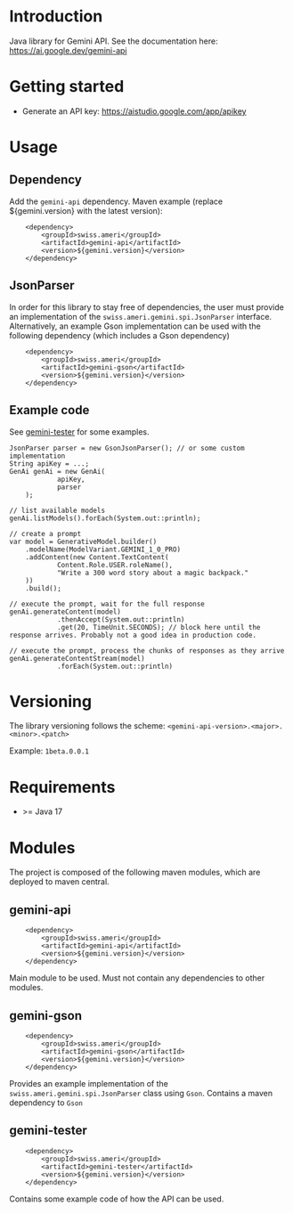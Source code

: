 # Introduction

Java library for Gemini API.
See the documentation here: https://ai.google.dev/gemini-api

# Getting started

- Generate an API key: https://aistudio.google.com/app/apikey

# Usage

## Dependency

Add the `gemini-api` dependency. Maven example (replace ${gemini.version} with the latest version):

        <dependency>
            <groupId>swiss.ameri</groupId>
            <artifactId>gemini-api</artifactId>
            <version>${gemini.version}</version>
        </dependency>

## JsonParser

In order for this library to stay free of dependencies, the user must provide an implementation of
the `swiss.ameri.gemini.spi.JsonParser` interface.
Alternatively, an example Gson implementation can be used with the following dependency (which includes a Gson
dependency)

        <dependency>
            <groupId>swiss.ameri</groupId>
            <artifactId>gemini-gson</artifactId>
            <version>${gemini.version}</version>
        </dependency>

## Example code

See [gemini-tester](https://github.com/michael-ameri/gemini-api/blob/1beta.0.1.0/gemini-tester/src/main/java/swiss/ameri/gemini/tester/GeminiTester.java)
for some examples.

    JsonParser parser = new GsonJsonParser(); // or some custom implementation
    String apiKey = ...;
    GenAi genAi = new GenAi(
                apiKey,
                parser
        );
        
    // list available models
    genAi.listModels().forEach(System.out::println);
    
    // create a prompt
    var model = GenerativeModel.builder()
        .modelName(ModelVariant.GEMINI_1_0_PRO)
        .addContent(new Content.TextContent(
                Content.Role.USER.roleName(),
                "Write a 300 word story about a magic backpack."
        ))
        .build();
    
    // execute the prompt, wait for the full response
    genAi.generateContent(model)
                .thenAccept(System.out::println)
                .get(20, TimeUnit.SECONDS); // block here until the response arrives. Probably not a good idea in production code.

    // execute the prompt, process the chunks of responses as they arrive
    genAi.generateContentStream(model)
                .forEach(System.out::println)

# Versioning

The library versioning follows the scheme:
`<gemini-api-version>.<major>.<minor>.<patch>`

Example:
`1beta.0.0.1`

# Requirements

- \>= Java 17

# Modules

The project is composed of the following maven modules, which are deployed to maven central.

## gemini-api

        <dependency>
            <groupId>swiss.ameri</groupId>
            <artifactId>gemini-api</artifactId>
            <version>${gemini.version}</version>
        </dependency>

Main module to be used. Must not contain any dependencies to other modules.

## gemini-gson

        <dependency>
            <groupId>swiss.ameri</groupId>
            <artifactId>gemini-gson</artifactId>
            <version>${gemini.version}</version>
        </dependency>

Provides an example implementation of the `swiss.ameri.gemini.spi.JsonParser` class using `Gson`.
Contains a maven dependency to `Gson`

## gemini-tester

        <dependency>
            <groupId>swiss.ameri</groupId>
            <artifactId>gemini-tester</artifactId>
            <version>${gemini.version}</version>
        </dependency>

Contains some example code of how the API can be used.
